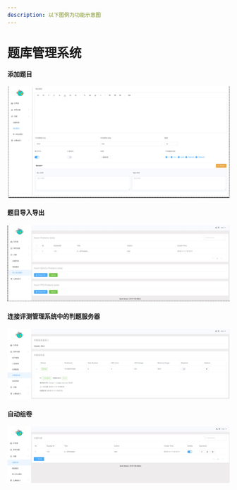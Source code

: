 ```yaml
---
description: 以下图例为功能示意图
---
```


# 题库管理系统

#### 添加题目

![](../.gitbook/assets/image%20%2816%29.png)

#### 题目导入导出

![](../.gitbook/assets/image%20%2820%29.jpeg)

#### 连接评测管理系统中的判题服务器

![](../.gitbook/assets/image%20%2828%29.png)

#### 自动组卷

![](../.gitbook/assets/image%20%284%29.png)



